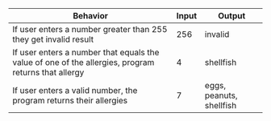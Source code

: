 | Behavior | Input | Output |
|----------|-------|--------|
| If user enters a number greater than 255 they get invalid result| 256 | invalid |
| If user enters a number that equals the value of one of the allergies, program returns that allergy | 4 | shellfish |
| If user enters a valid number, the program returns their allergies| 7 | eggs, peanuts, shellfish|
